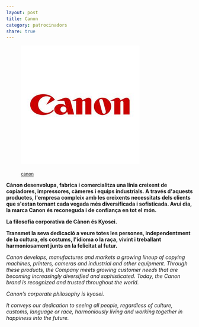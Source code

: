 ```yaml
---
layout: post
title: Canon
category: patrocinadors
share: true
---
```


<figure class="text-center">
	<img src="/public/img/canon-organitzadors-barcelona-digital-art.jpg" alt="canon - organitzadors de barcelona digital art" title="canon - organitzadors de barcelona digital art">
	<figcaption>
		<p><small><i class="fa fa-external-link"></i> <a href="http://www.canon.com/" title="canon">canon</a></small></p>
	</figcaption>
</figure>

<!--more--> 

**Cànon desenvolupa, fabrica i comercialitza una línia creixent de copiadores, impressores, càmeres i equips industrials. A través d'aquests productes, l'empresa compleix amb les creixents necessitats dels clients que s'estan tornant cada vegada més diversificada i sofisticada. Avui dia, la marca Canon és reconeguda i de confiança en tot el món.**

**La filosofia corporativa de Cànon és Kyosei.**

**Transmet la seva dedicació a veure totes les persones, independentment de la cultura, els costums, l'idioma o la raça, vivint i treballant harmoniosament junts en la felicitat al futur.**

*Canon develops, manufactures and markets a growing lineup of copying machines, printers, cameras and industrial and other equipment. Through these products, the Company meets growing customer needs that are becoming increasingly diversified and sophisticated. Today, the Canon brand is recognized and trusted throughout the world.*

*Canon’s corporate philosophy is kyosei.*

*It conveys our dedication to seeing all people, regardless of culture, customs, language or race, harmoniously living and working together in happiness into the future.*